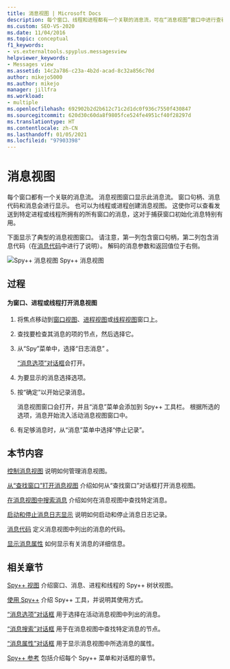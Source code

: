 ```yaml
---
title: 消息视图 | Microsoft Docs
description: 每个窗口、线程和进程都有一个关联的消息流，可在“消息视图”窗口中进行查看。 了解如何打开和控制“消息视图”。
ms.custom: SEO-VS-2020
ms.date: 11/04/2016
ms.topic: conceptual
f1_keywords:
- vs.externaltools.spyplus.messagesview
helpviewer_keywords:
- Messages view
ms.assetid: 14c2a786-c23a-4b2d-acad-8c32a856c70d
author: mikejo5000
ms.author: mikejo
manager: jillfra
ms.workload:
- multiple
ms.openlocfilehash: 692902b2d2b612c71c2d1dc0f936c7550f430847
ms.sourcegitcommit: 620d30c60da8f9805fce524fe4951cf40f28297d
ms.translationtype: HT
ms.contentlocale: zh-CN
ms.lasthandoff: 01/05/2021
ms.locfileid: "97903398"
---
```

# <a name="messages-view"></a>消息视图
每个窗口都有一个关联的消息流。 消息视图窗口显示此消息流。 窗口句柄、消息代码和消息会进行显示。 也可以为线程或进程创建消息视图。 这使你可以查看发送到特定进程或线程所拥有的所有窗口的消息，这对于捕获窗口初始化消息特别有用。

 下面显示了典型的消息视图窗口。 请注意，第一列包含窗口句柄，第二列包含消息代码（在[消息代码](../debugger/message-codes.md)中进行了说明）。 解码的消息参数和返回值位于右侧。

 ![Spy++ 消息视图](../debugger/media/spy--_messagesview.png "Spy++_MessagesView") Spy++ 消息视图

## <a name="procedures"></a>过程

#### <a name="to-open-a-messages-view-for-a-window-process-or-thread"></a>为窗口、进程或线程打开消息视图

1. 将焦点移动到[窗口视图](../debugger/windows-view.md)、[进程视图](../debugger/processes-view.md)或[线程视图](../debugger/threads-view.md)窗口上。

2. 查找要检查其消息的项的节点，然后选择它。

3. 从“Spy”菜单中，选择“日志消息” 。

     [“消息选项”对话框](../debugger/message-options-dialog-box.md)会打开。

4. 为要显示的消息选择选项。

5. 按“确定”以开始记录消息。

     消息视图窗口会打开，并且“消息”菜单会添加到 Spy++ 工具栏。 根据所选的选项，消息开始流入活动消息视图窗口中。

6. 有足够消息时，从“消息”菜单中选择“停止记录”。

## <a name="in-this-section"></a>本节内容
 [控制消息视图](../debugger/how-to-control-messages-view.md) 说明如何管理消息视图。

 [从“查找窗口”打开消息视图](../debugger/how-to-open-messages-view-from-find-window.md) 介绍如何从“查找窗口”对话框打开消息视图。

 [在消息视图中搜索消息](../debugger/how-to-search-for-a-message-in-messages-view.md) 介绍如何在消息视图中查找特定消息。

 [启动和停止消息日志显示](../debugger/how-to-start-and-stop-the-message-log-display.md) 说明如何启动和停止消息日志记录。

 [消息代码](../debugger/message-codes.md) 定义消息视图中列出的消息的代码。

 [显示消息属性](../debugger/how-to-display-message-properties.md) 如何显示有关消息的详细信息。

## <a name="related-sections"></a>相关章节
 [Spy++ 视图](../debugger/spy-increment-views.md) 介绍窗口、消息、进程和线程的 Spy++ 树状视图。

 [使用 Spy++](../debugger/using-spy-increment.md) 介绍 Spy++ 工具，并说明其使用方式。

 [“消息选项”对话框](../debugger/message-options-dialog-box.md) 用于选择在活动消息视图中列出的消息。

 [“消息搜索”对话框](../debugger/message-search-dialog-box.md) 用于在消息视图中查找特定消息的节点。

 [“消息属性”对话框](../debugger/message-properties-dialog-box.md) 用于显示消息视图中所选消息的属性。

 [Spy++ 参考](../debugger/spy-increment-reference.md) 包括介绍每个 Spy++ 菜单和对话框的章节。